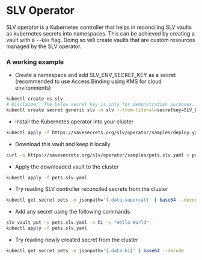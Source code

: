 # SLV Operator
SLV operator is a Kubernetes controller that helps in reconciling SLV vaults as kubernetes secrets into namespaces. This can be achieved by creating a vault with a `--k8s` flag. Doing so will create vaults that are custom resources managed by the SLV operator.

### A working example
- Create a namespace and add SLV_ENV_SECRET_KEY as a secret (recommended to use Access Binding using KMS for cloud environments)
```sh
kubectl create ns slv
# Disclaimer: The below secret key is only for demonstration purposes. Please avoid using it in production.
kubectl create secret generic slv -n slv --from-literal=secretkey=SLV_ESK_AEAEKAAATI5CXB7QMFSUGY4RUT6UTUSK7SGMIECTJKRTQBFY6BN5ZV5M5XGF6DWLV2RVCJJSMXH43DJ6A5TK7Y6L6PYEMCDGQRBX46GUQPUIYUQ
```
- Install the Kubernetes operator into your cluster
```sh
kubectl apply -f https://savesecrets.org/slv/operator/samples/deploy.yaml
```
- Download this vault and keep it locally
```sh
curl -s https://savesecrets.org/slv/operator/samples/pets.slv.yaml > pets.slv.yaml
```
- Apply the downloaded vault to the cluster
```sh
kubectl apply -f pets.slv.yaml
```
- Try reading SLV controller reconciled secrets from the cluster
```sh
kubectl get secret pets -o jsonpath='{.data.supercat}' | base64 --decode
```
- Add any secret using the following commands
```sh
slv vault put -v pets.slv.yaml -n hi -s "Hello World"
kubectl apply -f pets.slv.yaml
```
- Try reading newly created secret from the cluster
```sh
kubectl get secret pets -o jsonpath='{.data.hi}' | base64 --decode
```